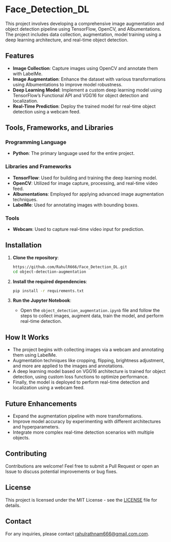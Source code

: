 # Face_Detection_DL

This project involves developing a comprehensive image augmentation and object detection pipeline using TensorFlow, OpenCV, and Albumentations. The project includes data collection, augmentation, model training using a deep learning architecture, and real-time object detection.

## Features

- **Image Collection**: Capture images using OpenCV and annotate them with LabelMe.
- **Image Augmentation**: Enhance the dataset with various transformations using Albumentations to improve model robustness.
- **Deep Learning Model**: Implement a custom deep learning model using TensorFlow’s Functional API and VGG16 for object detection and localization.
- **Real-Time Prediction**: Deploy the trained model for real-time object detection using a webcam feed.

## Tools, Frameworks, and Libraries

### Programming Language
- **Python**: The primary language used for the entire project.

### Libraries and Frameworks
- **TensorFlow**: Used for building and training the deep learning model.
- **OpenCV**: Utilized for image capture, processing, and real-time video feed.
- **Albumentations**: Employed for applying advanced image augmentation techniques.
- **LabelMe**: Used for annotating images with bounding boxes.

### Tools
- **Webcam**: Used to capture real-time video input for prediction.

## Installation

1. **Clone the repository**:
    ```bash
    https://github.com/RahulR666/Face_Detection_DL.git
    cd object-detection-augmentation
    ```

2. **Install the required dependencies**:
    ```bash
    pip install -r requirements.txt
    ```

3. **Run the Jupyter Notebook**:
    - Open the `object_detection_augmentation.ipynb` file and follow the steps to collect images, augment data, train the model, and perform real-time detection.

## How It Works

- The project begins with collecting images via a webcam and annotating them using LabelMe.
- Augmentation techniques like cropping, flipping, brightness adjustment, and more are applied to the images and annotations.
- A deep learning model based on VGG16 architecture is trained for object detection, using custom loss functions to optimize performance.
- Finally, the model is deployed to perform real-time detection and localization using a webcam feed.

## Future Enhancements

- Expand the augmentation pipeline with more transformations.
- Improve model accuracy by experimenting with different architectures and hyperparameters.
- Integrate more complex real-time detection scenarios with multiple objects.

## Contributing

Contributions are welcome! Feel free to submit a Pull Request or open an Issue to discuss potential improvements or bug fixes.

## License

This project is licensed under the MIT License - see the [LICENSE](LICENSE) file for details.

## Contact

For any inquiries, please contact [rahulrathnam666@gmail.com.com](mailto:rahulrathnam666@gmail.com).
